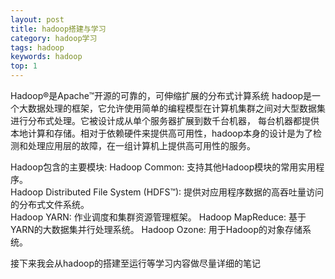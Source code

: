 ```yaml
---
layout: post
title: hadoop搭建与学习
category: hadoop学习
tags: hadoop
keywords: hadoop
top: 1
---
```

Hadoop®是Apache™开源的可靠的，可伸缩扩展的分布式计算系统
hadoop是一个大数据处理的框架，它允许使用简单的编程模型在计算机集群之间对大型数据集进行分布式处理。它被设计成从单个服务器扩展到数千台机器，
每台机器都提供本地计算和存储。相对于依赖硬件来提供高可用性，hadoop本身的设计是为了检测和处理应用层的故障，在一组计算机上提供高可用性的服务。

Hadoop包含的主要模块:
Hadoop Common: 支持其他Hadoop模块的常用实用程序。  
Hadoop Distributed File System (HDFS™): 提供对应用程序数据的高吞吐量访问的分布式文件系统。  
Hadoop YARN: 作业调度和集群资源管理框架。 
Hadoop MapReduce: 基于YARN的大数据集并行处理系统。 
Hadoop Ozone: 用于Hadoop的对象存储系统。 

接下来我会从hadoop的搭建至运行等学习内容做尽量详细的笔记
